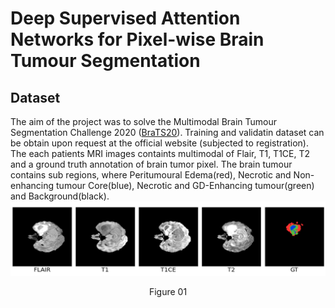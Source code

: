 # Deep Supervised Attention Networks for Pixel-wise Brain Tumour Segmentation 

## Dataset 
The aim of the project was to solve the Multimodal Brain Tumour Segmentation Challenge 2020 ([BraTS20](https://www.med.upenn.edu/cbica/brats2020/data.html)). Training and validatin dataset can be obtain upon request at the official website (subjected to registration). The each patients MRI images containts multimodal of Flair, T1, T1CE, T2 and a ground truth annotation of brain tumor pixel. The brain tumour contains sub regions, where Peritumoural Edema(red), Necrotic and Non-enhancing tumour Core(blue), Necrotic and
GD-Enhancing tumour(green) and Background(black).     
![](Fig/dataset.png)
<center>Figure 01</center>
